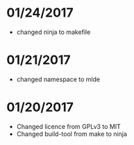 # 01/24/2017
- changed ninja to makefile

# 01/21/2017
- changed namespace to mlde

# 01/20/2017
- Changed licence from GPLv3 to MIT
- Changed build-tool from make to ninja